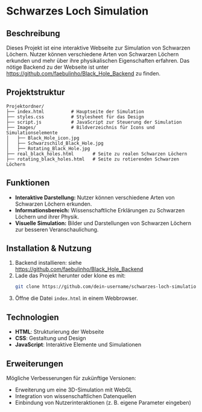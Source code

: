# Schwarzes Loch Simulation

## Beschreibung
Dieses Projekt ist eine interaktive Webseite zur Simulation von Schwarzen Löchern. Nutzer können verschiedene Arten von Schwarzen Löchern erkunden und mehr über ihre physikalischen Eigenschaften erfahren. Das nötige Backend zu der Webseite ist unter https://github.com/faebulinho/Black_Hole_Backend zu finden.

## Projektstruktur
```
Projektordner/
├── index.html          # Hauptseite der Simulation
├── styles.css          # Stylesheet für das Design
├── script.js           # JavaScript zur Steuerung der Simulation
├── Images/             # Bildverzeichnis für Icons und Simulationselemente
│   ├── Black_Hole_icon.jpg
│   ├── Schwarzschild_Black_Hole.jpg
│   ├── Rotating_Black_Hole.jpg
├── real_black_holes.html       # Seite zu realen Schwarzen Löchern
├── rotating_black_holes.html   # Seite zu rotierenden Schwarzen Löchern
```

## Funktionen
- **Interaktive Darstellung:** Nutzer können verschiedene Arten von Schwarzen Löchern erkunden.
- **Informationsbereich:** Wissenschaftliche Erklärungen zu Schwarzen Löchern und ihrer Physik.
- **Visuelle Simulation:** Bilder und Darstellungen von Schwarzen Löchern zur besseren Veranschaulichung.

## Installation & Nutzung
1. Backend installieren: siehe https://github.com/faebulinho/Black_Hole_Backend
2. Lade das Projekt herunter oder klone es mit:
   ```bash
   git clone https://github.com/dein-username/schwarzes-loch-simulation.git
   ```
3. Öffne die Datei `index.html` in einem Webbrowser.

## Technologien
- **HTML**: Strukturierung der Webseite
- **CSS**: Gestaltung und Design
- **JavaScript**: Interaktive Elemente und Simulationen

## Erweiterungen
Mögliche Verbesserungen für zukünftige Versionen:
- Erweiterung um eine 3D-Simulation mit WebGL
- Integration von wissenschaftlichen Datenquellen
- Einbindung von Nutzerinteraktionen (z. B. eigene Parameter eingeben)

